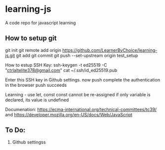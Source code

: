 # learning-js
A code repo for javascript learning

## How to setup git
git init
git remote add origin https://github.com/LearnerByChoice/learning-js.git
git add
git commit
git push --set-upstream origin test_setup

How to estup SSH Key:
ssh-keygen -t ed25519 -C "ctrlaltelite378@gmail.com"
cat ~/.ssh/id_ed25519.pub

Enter this SSH key in Github settings.
now push
complete the authentication in the browser
push succeeds

Learning - 
use let, const 
const cannot be re-assigned
if only variable is declared, its value is undefined

Documenation: https://ecma-international.org/technical-committees/tc39/
and
https://developer.mozilla.org/en-US/docs/Web/JavaScript

## To Do:
1. Github settingss